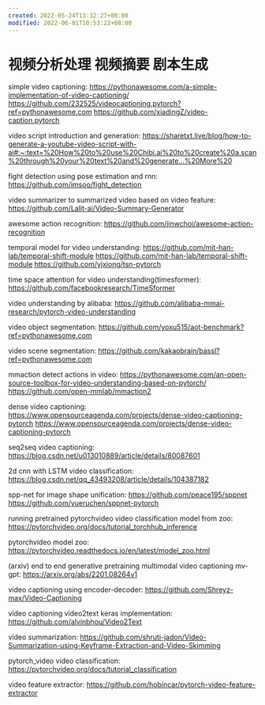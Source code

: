```yaml
---
created: 2022-05-24T13:32:27+08:00
modified: 2022-06-01T10:53:22+08:00
---
```


# 视频分析处理 视频摘要 剧本生成

simple video captioning:
https://pythonawesome.com/a-simple-implementation-of-video-captioning/
https://github.com/232525/videocaptioning.pytorch?ref=pythonawesome.com
https://github.com/xiadingZ/video-caption.pytorch

video script introduction and generation:
https://sharetxt.live/blog/how-to-generate-a-youtube-video-script-with-ai#:~:text=%20How%20to%20use%20Chibi.ai%20to%20create%20a,scan%20through%20your%20text%20and%20generate...%20More%20

fight detection using pose estimation and rnn:
https://github.com/imsoo/fight_detection

video summarizer to summarized video based on video feature:
https://github.com/Lalit-ai/Video-Summary-Generator

awesome action recognition:
https://github.com/jinwchoi/awesome-action-recognition

temporal model for video understanding:
https://github.com/mit-han-lab/temporal-shift-module
https://github.com/mit-han-lab/temporal-shift-module
 https://github.com/yjxiong/tsn-pytorch

time space attention for video understanding(timesformer):
https://github.com/facebookresearch/TimeSformer

video understanding by alibaba:
https://github.com/alibaba-mmai-research/pytorch-video-understanding

video object segmentation:
https://github.com/yoxu515/aot-benchmark?ref=pythonawesome.com

video scene segmentation:
https://github.com/kakaobrain/bassl?ref=pythonawesome.com

mmaction detect actions in video:
https://pythonawesome.com/an-open-source-toolbox-for-video-understanding-based-on-pytorch/
https://github.com/open-mmlab/mmaction2

dense video captioning:
https://www.opensourceagenda.com/projects/dense-video-captioning-pytorch
https://www.opensourceagenda.com/projects/dense-video-captioning-pytorch

seq2seq video captioning:
https://blog.csdn.net/u013010889/article/details/80087601

2d cnn with LSTM video classification:
https://blog.csdn.net/qq_43493208/article/details/104387182

spp-net for image shape unification:
https://github.com/peace195/sppnet
https://github.com/yueruchen/sppnet-pytorch

running pretrained pytorchvideo video classification model from zoo:
https://pytorchvideo.org/docs/tutorial_torchhub_inference

pytorchvideo model zoo:
https://pytorchvideo.readthedocs.io/en/latest/model_zoo.html

(arxiv) end to end generative pretraining multimodal video captioning mv-gpt:
https://arxiv.org/abs/2201.08264v1

video captioning using encoder-decoder:
https://github.com/Shreyz-max/Video-Captioning

video captioning video2text keras implementation:
https://github.com/alvinbhou/Video2Text

video summarization:
https://github.com/shruti-jadon/Video-Summarization-using-Keyframe-Extraction-and-Video-Skimming

pytorch_video video classification:
https://pytorchvideo.org/docs/tutorial_classification

video feature extractor:
https://github.com/hobincar/pytorch-video-feature-extractor
